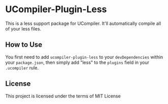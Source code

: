 # UCompiler-Plugin-Less

This is a less support package for UCompiler. It'll automatically compile
all of your less files.

## How to Use

You first need to add `ucompiler-plugin-less` to your `devDependencies`
within your `package.json`, then simply add "less" to the `plugins` field
in your `.ucompiler` rule.

## License

This project is licensed under the terms of MIT License
